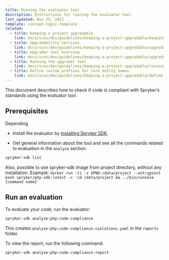 ```yaml
---
title: Running the evaluator tool
description: Instructions for running the evaluator tool
last_updated: Nov 25, 2021
template: concept-topic-template
related:
  - title: Keeping a project upgradable
    link: docs/scos/dev/guidelines/keeping-a-project-upgradable/keeping-a-project-upgradable.html
  - title: Upgradability services
    link: docs/scos/dev/guidelines/keeping-a-project-upgradable/upgradability-services.html
  - title: Upgrader tool overview
    link: docs/scos/dev/guidelines/keeping-a-project-upgradable/upgrader-tool-overview.html
  - title: Running the upgrader tool
    link: docs/scos/dev/guidelines/keeping-a-project-upgradable/running-the-upgrader-tool.html
  - title: Define custom prefixes for core entity names
    link: docs/scos/dev/guidelines/keeping-a-project-upgradable/define-customs-prefixes-for-core-entity-names.html
---
```


This document describes how to check if code is compliant with Spryker’s standards using the evaluator tool.

## Prerequisites

Depending
* Install the evaluator by [installing Spryker SDK](https://github.com/spryker-sdk/sdk#installation).

* Get general information about the tool and see all the commands related to evaluation in the `analyze` section:

```bash
spryker-sdk list
```

Also, possible to use spryker-sdk image from project directory, without any installation. Example: `docker run -ti -v $PWD:/data/project --entrypoint bash spryker/php-sdk:latest -c 'cd /data/project && ../bin/console {command name}'`

## Run an evaluation

To evaluate your code, run the evaluator:

```bash
spryker-sdk analyze:php:code-compliance
```

This creates `analyze:php:code-compliance.violations.yaml` in the `reports` folder.

To view the report, run the following command:

```bash
spryker-sdk analyze:php:code-compliance-report
```

